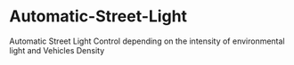 # Automatic-Street-Light
Automatic Street Light Control depending on the intensity of environmental light and Vehicles Density
